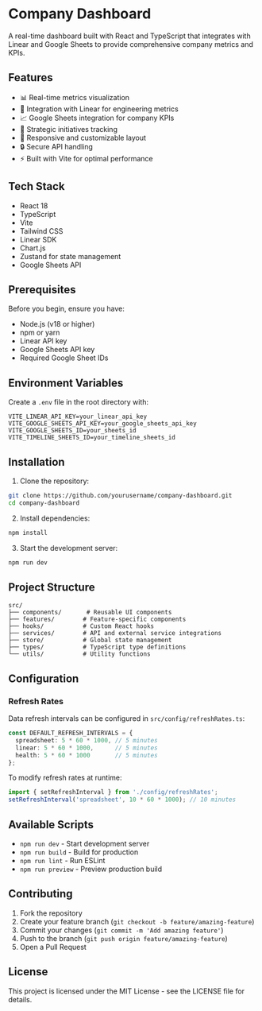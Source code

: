 # Company Dashboard

A real-time dashboard built with React and TypeScript that integrates with Linear and Google Sheets to provide comprehensive company metrics and KPIs.

## Features

- 📊 Real-time metrics visualization
- 🔄 Integration with Linear for engineering metrics
- 📈 Google Sheets integration for company KPIs
- 🎯 Strategic initiatives tracking
- 📱 Responsive and customizable layout
- 🔒 Secure API handling
- ⚡ Built with Vite for optimal performance

## Tech Stack

- React 18
- TypeScript
- Vite
- Tailwind CSS
- Linear SDK
- Chart.js
- Zustand for state management
- Google Sheets API

## Prerequisites

Before you begin, ensure you have:

- Node.js (v18 or higher)
- npm or yarn
- Linear API key
- Google Sheets API key
- Required Google Sheet IDs

## Environment Variables

Create a `.env` file in the root directory with:

```env
VITE_LINEAR_API_KEY=your_linear_api_key
VITE_GOOGLE_SHEETS_API_KEY=your_google_sheets_api_key
VITE_GOOGLE_SHEETS_ID=your_sheets_id
VITE_TIMELINE_SHEETS_ID=your_timeline_sheets_id
```

## Installation

1. Clone the repository:
```bash
git clone https://github.com/yourusername/company-dashboard.git
cd company-dashboard
```

2. Install dependencies:
```bash
npm install
```

3. Start the development server:
```bash
npm run dev
```

## Project Structure

```
src/
├── components/       # Reusable UI components
├── features/        # Feature-specific components
├── hooks/           # Custom React hooks
├── services/        # API and external service integrations
├── store/           # Global state management
├── types/           # TypeScript type definitions
└── utils/           # Utility functions
```

## Configuration

### Refresh Rates

Data refresh intervals can be configured in `src/config/refreshRates.ts`:

```typescript
const DEFAULT_REFRESH_INTERVALS = {
  spreadsheet: 5 * 60 * 1000, // 5 minutes
  linear: 5 * 60 * 1000,      // 5 minutes
  health: 5 * 60 * 1000       // 5 minutes
};
```

To modify refresh rates at runtime:

```typescript
import { setRefreshInterval } from './config/refreshRates';
setRefreshInterval('spreadsheet', 10 * 60 * 1000); // 10 minutes
```

## Available Scripts

- `npm run dev` - Start development server
- `npm run build` - Build for production
- `npm run lint` - Run ESLint
- `npm run preview` - Preview production build

## Contributing

1. Fork the repository
2. Create your feature branch (`git checkout -b feature/amazing-feature`)
3. Commit your changes (`git commit -m 'Add amazing feature'`)
4. Push to the branch (`git push origin feature/amazing-feature`)
5. Open a Pull Request

## License

This project is licensed under the MIT License - see the LICENSE file for details.